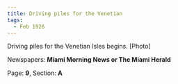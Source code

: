 ```yaml
---  
title: Driving piles for the Venetian  
tags:  
  - Feb 1926  
---  
```

  
Driving piles for the Venetian Isles begins. [Photo]  
  
Newspapers: **Miami Morning News or The Miami Herald**  
  
Page: **9**, Section: **A** 
